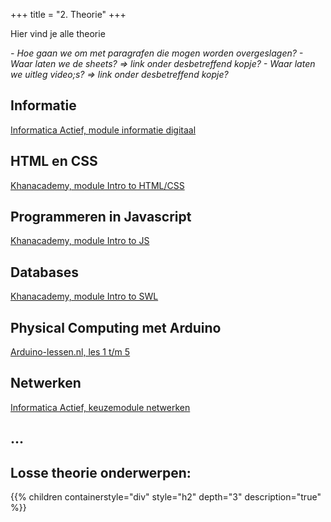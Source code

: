 +++
title = "2. Theorie"
+++

Hier vind je alle theorie

<!--more-->
<i>
- Hoe gaan we om met paragrafen die mogen worden overgeslagen?
- Waar laten we de sheets? => link onder desbetreffend kopje?
- Waar laten we uitleg video;s? => link onder desbetreffend kopje?
</i>


## Informatie
[Informatica Actief, module informatie digitaal](https://moodle.informatica-actief.nl/course/view.php?id=742)

## HTML en CSS
[Khanacademy, module Intro to HTML/CSS](https://www.khanacademy.org/computing/computer-programming/html-css)

## Programmeren in Javascript
[Khanacademy, module Intro to JS](https://www.khanacademy.org/computing/computer-programming/programming)

## Databases
[Khanacademy, module Intro to SWL](https://www.khanacademy.org/computing/computer-programming/sql)

## Physical Computing met Arduino
[Arduino-lessen.nl, les 1 t/m 5](https://arduino-lessen.nl)

## Netwerken
[Informatica Actief, keuzemodule netwerken](https://moodle.informatica-actief.nl/course/view.php?id=917)

## ...

## Losse theorie onderwerpen:

{{% children containerstyle="div" style="h2" depth="3" description="true" %}}
